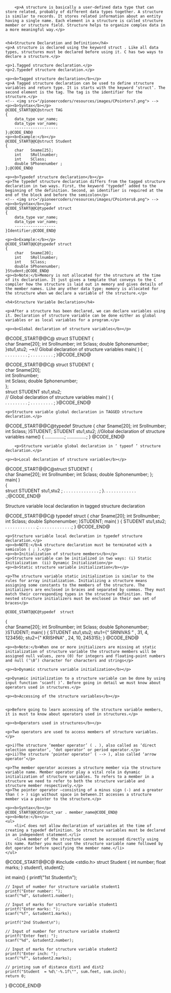 		
		<p>A structure is basically a user-defined data type that can store related, probably of different data types together. A structure is similar to records. It stores related information about an entity having a single name. Each element in a structure is called structure member or structure field. Structure helps to organize complex data in a more meaningful way.</p>
	
		
	<h4>Structure Declaration and Definition</h4>
	<p>A structure is declared using the keyword struct . Like all data types, structures must be declared before using it. C has two ways to declare a structure.</p>
	
	<p>1.Tagged structure declaration.</p>
	<p>2.Typedef structure declaration.</p>
	
	<p><b>Tagged structure declaration</b></p>
	<p>A Tagged structure declaration can be used to define structure variables and return type. It is starts with the keyword ‘struct’. The second element is the tag. The tag is the identifier for the structure.</p>
	<!-- <img src="/pioneercoders/resources/images/CPointers7.png"> -->
	<p><b>Syntax</b></p>
	@CODE_START@@C@struct TAG
	{
		data_type var_name;
		data_type var_name;
		-------------------
	};@CODE_END@	
	<p><b>Example:</b></p>
	@CODE_START@@C@struct Student
	{
		char   Sname[25];
		int    SRollnumber;
		int    SClass;
		double SPhonenumber ;
	};@CODE_END@	
	
	<p><b>Typedef structure declaration</b></p>
	<p>The typedef structure declaration differs from the tagged structure declaration in two ways. First, the keyword ‘typedef’ added to the beginning of the definition. Second, an identifier is required at the end of the block and before the semicolon</p>
	<!-- <img src="/pioneercoders/resources/images/CPointers8.png"> -->
	<p><b>Syntax</b></p>
	@CODE_START@@C@typedef struct
	{
		data_type var_name;
		data_type var_name;
		------------------
	}Identifier;@CODE_END@

	<p><b>Example:</b></p>
	@CODE_START@@C@typedef struct
	{
		char   Sname[20];
		int    SRollnumber;
		int    SClass;
		double SPhonenumber;	
	}Student;@CODE_END@		
	<p><b>Note:</b>Memory is not allocated for the structure at the time of its declaration. It just gives a template that conveys to the C compiler how the structure is laid out in memory and gives details of the member names. Like any other data type; memory is allocated for the structure when we declare a variable of the structure.</p>
	
	<h4>Structure Variable Declaration</h4>
	
	<p>After a structure has been declared, we can declare variables using it. Declaration of structure variable can be done either as global variables or as local variables for a program.</p>
	
	<p><b>Global declaration of structure variables</b></p>
	
@CODE_START@@C@ struct STUDENT 
{	
char	Sname[20]; 
int	Srollnumber; 
int	Sclass; 
double Sphonenumber; 
}stu1,stu2; -->// Global declaration 
of structure variables 
main( )	
{	 
. . . . . . . . . ; 
. . . . . . . . . ; 
}@CODE_END@	

@CODE_START@@C@ struct STUDENT 
{	
char	Sname[20];	
int	Srollnumber;	
int	Sclass;	
double Sphonenumber;	
};	
struct STUDENT stu1,stu2;	
// Global declaration of structure variables 
main( )	
{	
. . . . . . . . . ;	
. . . . . . . . . ;	
}@CODE_END@		
		
	<p>Structure variable global declaration in TAGGED structure declaration.</p>	
@CODE_START@@C@typedef Structure 
{ 
char Sname[20]; 
int Srollnumber; 
int Sclass; 
}STUDENT; 
STUDENT stu1,stu2; //Global declaration of structure 
variables name() 
{ 
...............; 
...............; 
} @CODE_END@		
		
		<p>Structure variable global declaration in ‘ typeof ’ structure declaration.</p>

	<p><b>Local declaration of structure variable</b></p>
@CODE_START@@C@struct	STUDENT 
{	
char	Sname[20]; 
int	Srollnumber; 
int	Sclass; 
double	Sphonenumber; 
};	
main( )	 
{	
struct	STUDENT stu1,stu2 ; 
. . . . .	. . . . . . . . . ; 
}. . . . .	. . . . . . . . .;@CODE_END@		
	<p>Structure variable local declaration in tagged structure declaration</p>
@CODE_START@@C@ typedef	struct 
{ 
char	Sname[20]; 
int	Srollnumber; 
int	Sclass; 
double	Sphonenumber; 
}STUDENT; 
main( ) 
{ 
STUDENT stu1,stu2; 
. . . . . . . . . . . . .; 
. . . . . . . . . . . . .; 
} @CODE_END@		
	
	<p>Structure variable local declaration in typedef structure declaration.</p>
	<p><b>NOTE:</b>A structure declaration must be terminated with a semicolon ( ; ).</p>
	<p><b>Initialization of structure members</b></p>
	<p>Structure variable can be initialized in two ways: (i) Static Initialization  (ii) Dynamic Initialization</p>
	<p><b>Static structure variable initialization</b></p>
	
	<p>The structure variable static initialization is similar to the rules for array initialization. Initializing a structure means assigning some constants to the members of the structure. The initializers are enclosed in braces and separated by commas. They must match their corresponding types in the structure definition. The nested structure initializers must be enclosed in their own set of braces</p>
	
	@CODE_START@@C@typedef	struct 
{	
char	Sname[20]; 
int	Srollnumber; 
int	Sclass; 
double	Sphonenumber; 
}STUDENT; main( ) 
{ 
STUDENT stu1,stu2; 
stu1={“ SRINIVAS ” , 31, 4, 123456}; 
stu2={" KRISHNA" , 24, 10, 245315}; 
} @CODE_END@	
	
	<p><b>Note:</b>When one or more initializers are missing at static initialization of structure variable the structure members will be assigned null values, zero (0) for integers and floating-point numbers and null (‘\0’) character for characters and strings</p>
	
	<p><b>Dynamic structure variable initialization</b></p>
	
	<p>Dynamic initialization to a structure variable can be done by using input function ‘scanf( )’. Before going in detail we must know about operators used in structures.</p>
	
	<p><b>Accessing of the structure variables</b></p>
	
	
	<p>Before going to learn accessing of the structure variable members, it is must to know about operators used in structures.</p>
	
	<p><b>Operators used in structures</b></p>
	
	<p>Two operators are used to access members of structure variables.</p>
	
	<p>i)The structure ‘member operator’ ( . ), also called as ‘direct selection operator’, ‘dot operator’ or period operator.</p>
	<p>ii)The structure ‘pointer operator’ ( --> ), also called ‘arrow operator’</p>
	
	<p>The member operator accesses a structure member via the structure variable name. Member operator play a vital role in dynamic initialization of structure variables. To refers to a member in a structure we need to refer to both the structure variable and structure member respectively.</p>
	<p>The pointer operator –consisting of a minus sign (-) and a greater than ( > ) sign without space in between.It accesses a structure member via a pointer to the structure.</p>
	
	<p><b>Syntax</b></p>
	@CODE_START@@C@Struct_var . member_name@CODE_END@	
	<p><b>Note:</b></p>
	<ul>
		<li>C does not allow declaration of variables at the time of creating a typedef definition. So structure variables must be declared in an independent statement.</li>
		<li>A member of the structure cannot be accessed directly using its name. Rather you must use the structure variable name followed by dot operator before specifying the member name.</li>
	</ul>
	
@CODE_START@@C@	
#include <stdio.h>
struct Student
{
    int number;
    float marks;
} student1, student2;

int main()
{
    printf("1st Student\n");

    // Input of number for structure variable student1
    printf("Enter number: ");
    scanf("%d", &student1.number);

    // Input of marks for structure variable student1
    printf("Enter marks: ");
    scanf("%f", &student1.marks);

    printf("2nd Student\n");

    // Input of number for structure variable student2
    printf("Enter feet: ");
    scanf("%d", &student2.number);

    // Input of marks for structure variable student2
    printf("Enter inch: ");
    scanf("%f", &student2.marks);

    // printing sum of distance dist1 and dist2
    printf("Student  = %d\'-%.1f\"", sum.feet, sum.inch);
    return 0;
}
@CODE_END@

